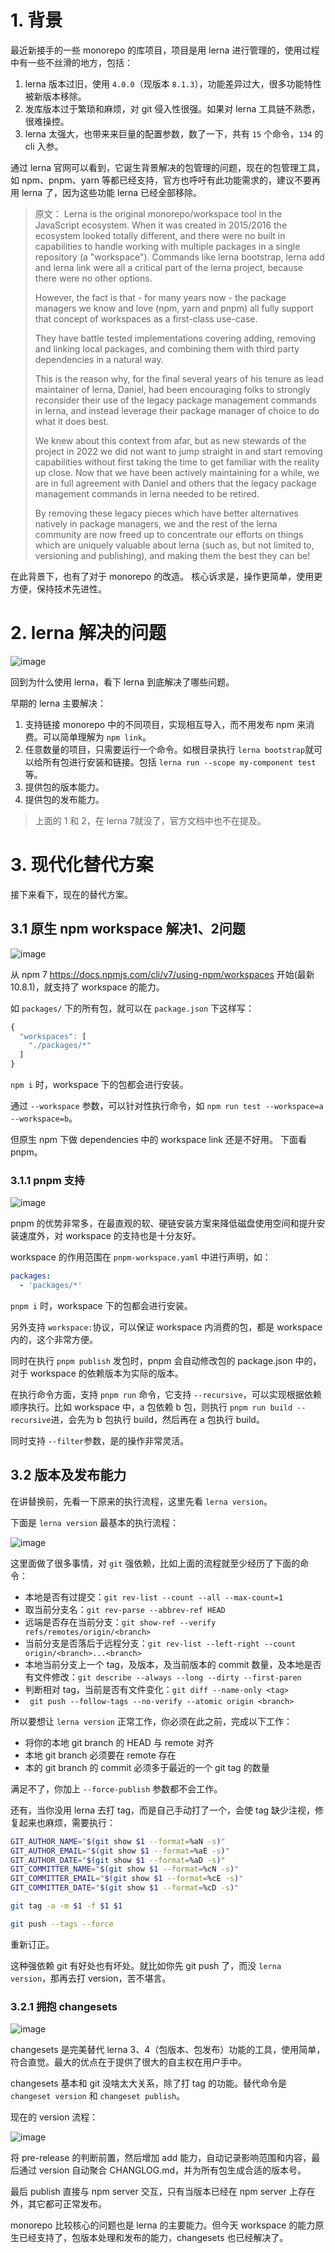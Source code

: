 # 1. 背景



最近新接手的一些 monorepo 的库项目，项目是用 lerna 进行管理的，使用过程中有一些不丝滑的地方，包括：



1. lerna 版本过旧，使用 `4.0.0`（现版本 `8.1.3`），功能差异过大，很多功能特性被新版本移除。
2. 发库版本过于繁琐和麻烦，对 git 侵入性很强。如果对 lerna 工具链不熟悉，很难操控。
3. lerna 太强大，也带来来巨量的配置参数，数了一下，共有 `15` 个命令，`134` 的 cli 入参。

通过 lerna 官网可以看到，它诞生背景解决的包管理的问题，现在的包管理工具，如 npm、pnpm、yarn 等都已经支持，官方也呼吁有此功能需求的，建议不要再用 lerna 了，因为这些功能 lerna 已经全部移除。

> 原文：
> Lerna is the original monorepo/workspace tool in the JavaScript ecosystem. When it was created in 2015/2016 the ecosystem looked totally different, and there were no built in capabilities to handle working with multiple packages in a single repository (a "workspace"). Commands like lerna bootstrap, lerna add and lerna link were all a critical part of the lerna project, because there were no other options.
>
> However, the fact is that - for many years now - the package managers we know and love (npm, yarn and pnpm) all fully support that concept of workspaces as a first-class use-case.
>
> They have battle tested implementations covering adding, removing and linking local packages, and combining them with third party dependencies in a natural way.
>
> This is the reason why, for the final several years of his tenure as lead maintainer of lerna, Daniel, had been encouraging folks to strongly reconsider their use of the legacy package management commands in lerna, and instead leverage their package manager of choice to do what it does best.
>
> We knew about this context from afar, but as new stewards of the project in 2022 we did not want to jump straight in and start removing capabilities without first taking the time to get familiar with the reality up close. Now that we have been actively maintaining for a while, we are in full agreement with Daniel and others that the legacy package management commands in lerna needed to be retired.
>
> By removing these legacy pieces which have better alternatives natively in package managers, we and the rest of the lerna community are now freed up to concentrate our efforts on things which are uniquely valuable about lerna (such as, but not limited to, versioning and publishing), and making them the best they can be!

在此背景下，也有了对于 monorepo 的改造。
核心诉求是，操作更简单，使用更方便，保持技术先进性。

# 2. lerna 解决的问题

![image](https://github.com/lecepin/blog/assets/11046969/ed8debc4-002f-431b-8886-85b6225efaf9)


回到为什么使用 lerna，看下 lerna 到底解决了哪些问题。

早期的 lerna 主要解决：

1. 支持链接 monorepo 中的不同项目，实现相互导入，而不用发布 npm 来消费。可以简单理解为 `npm link`。
2. 任意数量的项目，只需要运行一个命令。如根目录执行 `lerna bootstrap`就可以给所有包进行安装和链接。包括 `lerna run --scope my-component test` 等。
3. 提供包的版本能力。
4. 提供包的发布能力。

> 上面的 1 和 2，在 lerna 7就没了，官方文档中也不在提及。

# 3. 现代化替代方案

接下来看下，现在的替代方案。

## 3.1 原生 npm workspace 解决1、2问题

![image](https://github.com/lecepin/blog/assets/11046969/b0ee8ece-d14f-4971-9ed0-045dac6ed9d1)


从 npm 7 https://docs.npmjs.com/cli/v7/using-npm/workspaces 开始(最新 10.8.1)，就支持了 workspace 的能力。

如 `packages/` 下的所有包，就可以在 `package.json` 下这样写：

```js
{
  "workspaces": [
    "./packages/*"
  ]
}
```

`npm i` 时，workspace 下的包都会进行安装。

通过 `--workspace` 参数，可以针对性执行命令，如 `npm run test --workspace=a --workspace=b`。

但原生 npm 下做 dependencies 中的 workspace link 还是不好用。
下面看 pnpm。

### 3.1.1 pnpm 支持

![image](https://github.com/lecepin/blog/assets/11046969/e1daed5c-12b7-497c-bfc4-26e0ed25493e)


pnpm 的优势非常多，在最直观的软、硬链安装方案来降低磁盘使用空间和提升安装速度外，对 workspace 的支持也是十分友好。

workspace 的作用范围在 `pnpm-workspace.yaml` 中进行声明，如：

```yml
packages:
  - 'packages/*'
```

`pnpm i` 时，workspace 下的包都会进行安装。

另外支持 `workspace:`协议，可以保证 workspace 内消费的包，都是 workspace 内的，这个非常方便。

同时在执行 `pnpm publish` 发包时，pnpm 会自动修改包的 package.json 中的，对于 workspace 的依赖版本为实际的版本。

在执行命令方面，支持 `pnpm run` 命令，它支持 `--recursive`，可以实现根据依赖顺序执行。比如 workspace 中，a 包依赖 b 包，则执行 `pnpm run build --recursive`进，会先为 b 包执行 build，然后再在 a 包执行 build。

同时支持 `--filter`参数，是的操作非常灵活。

## 3.2 版本及发布能力

在讲替换前，先看一下原来的执行流程，这里先看 `lerna version`。

下面是 `lerna version` 最基本的执行流程：

![image](https://github.com/lecepin/blog/assets/11046969/6e08c211-e8a3-4d00-862a-411b49262785)


这里面做了很多事情，对 `git` 强依赖，比如上面的流程就至少经历了下面的命令：

- 本地是否有过提交：`git rev-list --count --all --max-count=1`
- 取当前分支名：`git rev-parse --abbrev-ref HEAD`
- 远端是否存在当前分支：`git show-ref --verify refs/remotes/origin/<branch>`
- 当前分支是否落后于远程分支：`git rev-list --left-right --count origin/<branch>...<branch>`
- 本地当前分支上一个 tag，及版本，及当前版本的 commit 数量，及本地是否有文件修改：`git describe --always --long --dirty --first-paren`
- 判断相对 tag，当前是否有文件变化：`git diff --name-only <tag> `
- ` git push --follow-tags --no-verify --atomic origin <branch>`

所以要想让 `lerna version` 正常工作，你必须在此之前，完成以下工作：

- 将你的本地 git branch 的 HEAD 与 remote 对齐
- 本地 git branch 必须要在 remote 存在
- 本的 git branch 的 commit 必须多于最近的一个 git tag 的数量

满足不了，你加上 `--force-publish` 参数都不会工作。

还有，当你没用 lerna 去打 tag，而是自己手动打了一个，会使 tag 缺少注视，修复起来也麻烦，需要执行：

```bash
GIT_AUTHOR_NAME="$(git show $1 --format=%aN -s)"
GIT_AUTHOR_EMAIL="$(git show $1 --format=%aE -s)"
GIT_AUTHOR_DATE="$(git show $1 --format=%aD -s)"
GIT_COMMITTER_NAME="$(git show $1 --format=%cN -s)"
GIT_COMMITTER_EMAIL="$(git show $1 --format=%cE -s)"
GIT_COMMITTER_DATE="$(git show $1 --format=%cD -s)"

git tag -a -m $1 -f $1 $1

git push --tags --force
```

重新订正。

这种强依赖 git 有好处也有坏处。就比如你先 git push 了，而没 `lerna version`，那再去打 version，苦不堪言。

### 3.2.1 拥抱 changesets

![image](https://github.com/lecepin/blog/assets/11046969/e243ec0c-cf5a-408c-bc09-9294eb4d362d)


changesets 是完美替代 lerna 3、4（包版本、包发布）功能的工具，使用简单，符合直觉。最大的优点在于提供了很大的自主权在用户手中。‍⁢

changesets 基本和 git 没啥太大关系，除了打 tag 的功能。替代命令是 `changeset version` 和 `changeset publish`。

现在的 version 流程：

![image](https://github.com/lecepin/blog/assets/11046969/2d6ed469-f6a1-4292-83a9-7d68742fe777)


将 pre-release 的判断前置，然后增加 add 能力，自动记录影响范围和内容，最后通过 version 自动聚合 CHANGLOG.md，并为所有包生成合适的版本号。

最后 publish 直接与 npm server 交互，只有当版本已经在 npm server 上存在外，其它都可正常发布。

monorepo 比较核心的问题也是 lerna 的主要能力。但今天 workspace 的能力原生已经支持了，包版本处理和发布的能力，changesets 也已经解决了。



